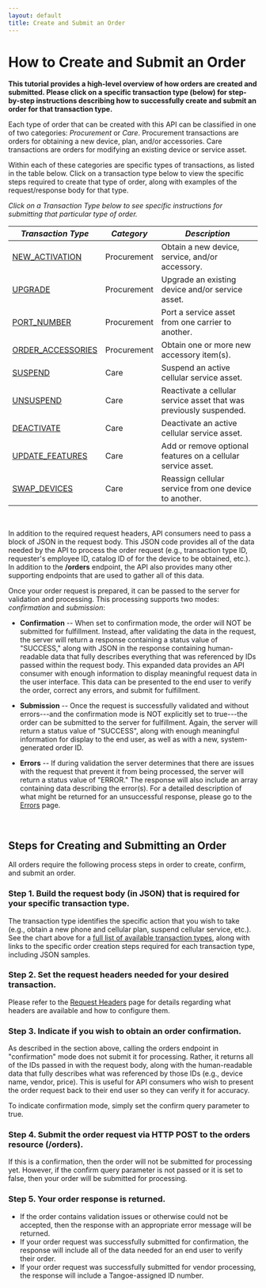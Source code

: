 ```yaml
---
layout: default
title: Create and Submit an Order
---
```


# How to Create and Submit an Order

**This tutorial provides a high-level overview of how orders are created and submitted. Please click on a specific transaction type (below) for step-by-step instructions describing how to successfully create and submit an order for that transaction type.**


Each type of order that can be created with this API can be classified in one of two categories: *Procurement* or *Care*. Procurement transactions are orders for obtaining a new device, plan, and/or accessories. Care transactions are orders for modifying an existing device or service asset. 

Within each of these categories are specific types of transactions, as listed in the table below. Click on a transaction type below to view the specific steps required to create that type of order, along with examples of the request/response body for that type.

<a name="transactionTypes"></a>
*Click on a Transaction Type below to see specific instructions for submitting that particular type of order.*


| ***Transaction Type*** | ***Category*** | ***Description*** |																	
| --- | --- | --- |
| [NEW_ACTIVATION]({{site.url}}tutorials/orders/new_activation/) | Procurement  | Obtain a new device, service, and/or accessory. |
| [UPGRADE]({{site.url}}tutorials/orders/upgrade/) 				 | Procurement | Upgrade an existing device and/or service asset. |
| [PORT_NUMBER]({{site.url}}tutorials/orders/port_number/) 		 | Procurement | Port a  service asset from one carrier to another. |
| [ORDER_ACCESSORIES]({{site.url}}tutorials/orders/order_accessories/) | Procurement | Obtain one or more new accessory item(s). |
| [SUSPEND]({{site.url}}tutorials/orders/suspend/)	 				| Care 	| Suspend an active cellular service asset.	|
| [UNSUSPEND]({{site.url}}tutorials/orders/unsuspend/) 	 			| Care 	| Reactivate a cellular service asset that was previously suspended. |
| [DEACTIVATE]({{site.url}}tutorials/orders/deactivate/) 			| Care 	| Deactivate an active cellular service asset.	|
| [UPDATE_FEATURES]({{site.url}}tutorials/orders/update_features/)	| Care 	| Add or remove optional features on a cellular service asset. 
| [SWAP_DEVICES]({{site.url}}tutorials/orders/swap_devices/) 		| Care 	| Reassign cellular service from one device to another. |

<br/> 

In addition to the required request headers, API consumers need to pass a block of JSON in the request body. This JSON code provides all of the data needed by the API to process the order request (e.g., transaction type ID, requester's employee ID, catalog ID of for the device to be obtained, etc.). In addition to the **/orders** endpoint, the API also provides many other supporting endpoints that are used to gather all of this data.

Once your order request is prepared, it can be passed to the server for validation and processing. This processing supports two modes: *confirmation* and *submission*:

* **Confirmation** -- When set to confirmation mode, the order will NOT be submitted for fulfillment. Instead, after validating the data in the request, the server will return a response containing a status value of "SUCCESS," along with JSON in the response containing human-readable data that fully describes everything that was referenced by IDs passed within the request body. This expanded data provides an API consumer with enough information to display meaningful request data in the user interface. This data can be presented to the end user to verify the order, correct any errors, and submit for fulfillment.

* **Submission** -- Once the request is successfully validated and without errors---and the confirmation mode is NOT explicitly set to true---the order can be submitted to the server for fulfillment. Again, the server will return a status value of "SUCCESS", along with enough meaningful information for display to the end user, as well as with a new, system-generated order ID.

* **Errors** -- If during validation the server determines that there are issues with the request that prevent it from being processed, the server will return a status value of "ERROR." The response will also include an array containing data describing the error(s). For a detailed description of what might be returned for an unsuccessful response, please go to the [Errors]({{site.url}}concepts/errors/) page.

<br />


## Steps for Creating and Submitting an Order

All orders require the following process steps in order to create, confirm, and submit an order.

### Step 1. Build the request body (in JSON) that is required for your specific transaction type.
The transaction type identifies the specific action that you wish to take (e.g., obtain a new phone and cellular plan, suspend cellular service, etc.). See the chart above for a <a href="#transactionTypes">full list of available transaction types</a>, along with links to the specific order creation steps required for each transaction type, including JSON samples.
 
### Step 2. Set the request headers needed for your desired transaction.
Please refer to the [Request Headers]({{site.url}}concepts/headers/) page for details regarding what headers are available and how to configure them.

### Step 3. Indicate if you wish to obtain an order confirmation.
As described in the section above, calling the orders endpoint in "confirmation" mode does not submit it for processing. Rather, it returns all of the IDs passed in with the request body, along with the human-readable data that fully describes what was referenced by those IDs (e.g., device name, vendor, price). This is useful for API consumers who wish to present the order request back to their end user so they can verify it for accuracy.

To indicate confirmation mode, simply set the confirm query parameter to true.

### Step 4. Submit the order request via HTTP POST to the orders resource (/orders).
If this is a confirmation, then the order will not be submitted for processing yet. However, if the confirm query parameter is not passed or it is set to false, then your order will be submitted for processing. 

### Step 5. Your order response is returned. 

* If the order contains validation issues or otherwise could not be accepted, then the response with an appropriate error message will be returned.
* If your order request was successfully submitted for confirmation, the response will include all of the data needed for an end user to verify their order.
* If your order request was successfully submitted for vendor processing, the response will include a Tangoe-assigned ID number.



